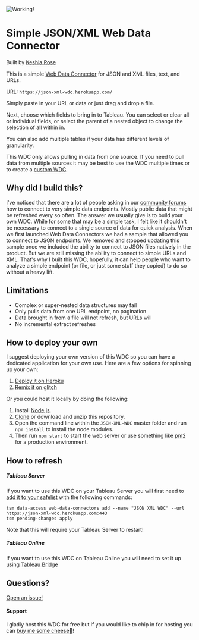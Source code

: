 ![Working!](https://img.shields.io/badge/Status-Working-brightgreen)

# Simple JSON/XML Web Data Connector

Built by [Keshia Rose](https://twitter.com/KroseKeshia)

This is a simple [Web Data Connector](https://tableau.github.io/webdataconnector/docs/) for JSON and XML files, text, and URLs.

URL: `https://json-xml-wdc.herokuapp.com/`

Simply paste in your URL or data or just drag and drop a file.

Next, choose which fields to bring in to Tableau. You can select or clear all or individual fields, or select the parent of a nested object to change the selection of all within in.

You can also add multiple tables if your data has different levels of granularity.

This WDC only allows pulling in data from one source. If you need to pull data from multiple sources it may be best to use the WDC multiple times or to create a [custom WDC](https://tableau.github.io/webdataconnector/docs/).

## Why did I build this?

I've noticed that there are a lot of people asking in our [community forums](https://community.tableau.com/) how to connect to very simple data endpoints. Mostly public data that might be refreshed every so often. The answer we usually give is to build your own WDC. While for some that may be a simple task, I felt like it shouldn't be necessary to connect to a single source of data for quick analysis. When we first launched Web Data Connectors we had a sample that allowed you to connect to JSON endpoints. We removed and stopped updating this sample once we included the ability to connect to JSON files natively in the product. But we are still missing the ability to connect to simple URLs and XML. That's why I built this WDC, hopefully, it can help people who want to analyze a simple endpoint (or file, or just some stuff they copied) to do so without a heavy lift.

## Limitations

- Complex or super-nested data structures may fail
- Only pulls data from one URL endpoint, no pagination
- Data brought in from a file will not refresh, but URLs will
- No incremental extract refreshes

## How to deploy your own

I suggest deploying your own version of this WDC so you can have a dedicated application for your own use. Here are a few options for spinning up your own:

1. [Deploy it on Heroku](https://heroku.com/deploy?template=https://github.com/KeshiaRose/json-xml-wdc)
1. [Remix it on glitch](https://glitch.com/edit/#!/remix/json-xml-wdc)

Or you could host it locally by doing the following:

1. Install [Node.js](https://nodejs.org).
1. [Clone](https://github.com/KeshiaRose/JSON-XML-WDC) or download and unzip this repository.
1. Open the command line within the `JSON-XML-WDC` master folder and run `npm install` to install the node modules.
1. Then run `npm start` to start the web server or use something like [pm2](https://pm2.keymetrics.io/) for a production environment.

## How to refresh

##### Tableau Server
If you want to use this WDC on your Tableau Server you will first need to [add it to your safelist](https://help.tableau.com/current/server/en-us/datasource_wdc.htm) with the following commands:
```
tsm data-access web-data-connectors add --name "JSON XML WDC" --url https://json-xml-wdc.herokuapp.com:443
tsm pending-changes apply
```
Note that this will require your Tableau Server to restart!

##### Tableau Online
If you want to use this WDC on Tableau Online you will need to set it up using [Tableau Bridge](https://help.tableau.com/current/online/en-us/qs_refresh_local_data.htm)

## Questions?
[Open an issue!](https://github.com/KeshiaRose/JSON-XML-WDC/issues/new)

#### Support

I gladly host this WDC for free but if you would like to chip in for hosting you can [buy me some cheese🧀](https://www.buymeacoffee.com/KeshiaRose)!
